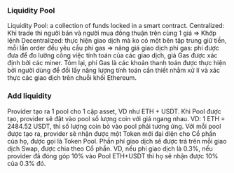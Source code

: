 ### Liquidity Pool

Liquidity Pool: a collection of funds locked in a smart contract. 
Centralized: Khi trade thì người bán và người mua đồng thuận trên cùng 1 giá => Khớp lệnh
Decentralized: thực hiện giao dịch mà ko có một bên tập trung giữ tiền, mỗi lần order đều yêu cầu phí gas => nâng giá giao dịch
	phí gas: phí được đưa để đo lường công việc tính toán của các giao dịch, giá Gas được xác định bởi các miner. 
Tóm lại, phí Gas là các khoản thanh toán được thực hiện bởi người dùng để đổi lấy năng lượng tính toán cần thiết nhằm xử lí và xác thực các giao dịch trên chuỗi khối Ethereum.


### Add liquidity

Provider tạo ra 1 pool cho 1 cặp asset, VD như ETH + USDT. Khi Pool được tạo, provider sẽ đặt vào pool số lượng coin với giá ngang nhau. VD: 1 ETH = 2484.52 USDT, thì số lượng coin bỏ vào pool phải tương ứng. Với mỗi pool được tạo ra, provider  sẽ nhận được một Token mới đại diện cho Cổ phần của họ, được gọi là Token Pool. Phần phí giao dịch sẽ được trả trên mỗi giao dịch Swap, được chia theo Cổ phần. VD, nếu phí giao dịch là 0.3%, nếu provider đã đóng góp 10% vào Pool ETH+USDT thì họ sẽ nhận được 10% của 0.3% đó. 


